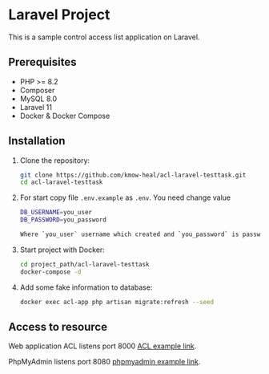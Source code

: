 # Laravel Project

This is a sample control access list application on Laravel.

## Prerequisites

- PHP >= 8.2
- Composer
- MySQL 8.0
- Laravel 11
- Docker & Docker Compose

## Installation

1. Clone the repository:

   ```bash
   git clone https://github.com/kmow-heal/acl-laravel-testtask.git
   cd acl-laravel-testtask

2. For start copy file `.env.example` as `.env`. You need change value 

    ```bash
    DB_USERNAME=you_user
    DB_PASSWORD=you_password

    Where `you_user` username which created and `you_password` is password for this user. Olso this password used as root password

3. Start project with Docker:

    ```bash
    cd project_path/acl-laravel-testtask
    docker-compose -d

4. Add some fake information to database:

    ```bash
    docker exec acl-app php artisan migrate:refresh --seed


## Access to resource

Web application ACL listens port 8000 
[ACL example link](http://localhost:8000).

PhpMyAdmin listens port 8080
[phpmyadmin example link](http://localhost:8080).